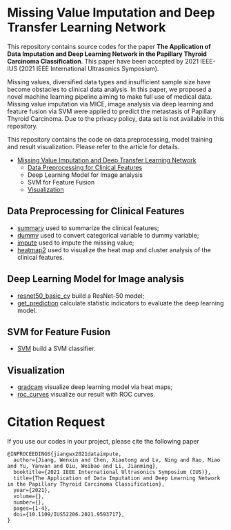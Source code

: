 # Missing Value Imputation and Deep Transfer Learning Network

This repository contains source codes for the paper **The Application of Data Imputation and Deep Learning Network in the Papillary Thyroid Carcinoma Classification**. This paper have been accepted by 2021 IEEE-IUS (2021 IEEE International Ultrasonics Symposium).

Missing values, diversified data types and insufficient sample size have become obstacles to clinical data analysis. In this paper, we proposed a novel machine learning pipeline aiming to make full use of medical data. Missing value imputation via MICE, image analysis via deep learning and feature fusion via SVM were applied to predict the metastasis of Papillary Thyroid Carcinoma. Due to the privacy policy, data set is not  available in this repository.

This repository contains the code on data preprocessing, model training and result visualization. Please refer to the article for details.

- [Missing Value Imputation and Deep Transfer Learning Network](#missing-value-imputation-and-deep-transfer-learning-network)
  - [Data Preprocessing for Clinical Features](#data-preprocessing-for-clinical-features)
  - Deep Learning Model for Image analysis
  - SVM for Feature Fusion
  - [Visualization](#visualization)


## Data Preprocessing for Clinical Features
* [summary](summary.R) used to summarize the clinical features;
* [dummy](dummy.R) used to convert categorical variable to dummy variable;
* [impute](impute.R) used to impute the missing value;
* [heatmap2](heatmap2.R) used to visualize the heat map and cluster analysis of the clinical features.
  
## Deep Learning Model for Image analysis
* [resnet50_basic_cv](resnet50_basic_cv.ipynb) build a ResNet-50 model;
* [get_prediction](get_prediction.ipynb) calculate statistic indicators to evaluate the deep learning model.

## SVM for Feature Fusion
* [SVM](SVM.ipynb) build a SVM classifier.

## Visualization
* [gradcam](gradcam.py) visualize deep learning model via heat maps;
* [roc_curves](roc_curves.ipynb) visualize our result with ROC curves.

# Citation Request
If you use our codes in your project, please cite the following paper
```
@INPROCEEDINGS{jiangwx2021dataimpute,
  author={Jiang, Wenxin and Chen, Xiaotong and Lv, Ning and Rao, Miao and Yu, Yanvan and Qiu, Weibao and Li, Jianming},  
  booktitle={2021 IEEE International Ultrasonics Symposium (IUS)},   
  title={The Application of Data Imputation and Deep Learning Network in the Papillary Thyroid Carcinoma Classification},
  year={2021},  
  volume={},  
  number={},  
  pages={1-4},  
  doi={10.1109/IUS52206.2021.9593717},
}
```
